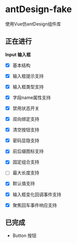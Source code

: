 # antDesign-fake
使用Vue仿antDesign组件库



## 正在进行

**Input 输入框**

* [x] 基本结构
* [x] 输入框提示支持
* [x] 输入框类型支持
* [x] 字段name属性支持
* [x] 禁用状态开关
* [x] 双向绑定支持
* [x] 清空按钮支持
* [x] 密码显隐支持
* [x] 前后缀图标支持
* [x] 固定组合支持
* [ ] 最大长度支持
* [x] 默认值支持
* [x] 输入框变化回调事件支持
* [x] 聚焦回车事件响应支持



## 已完成

* Button 按钮